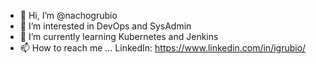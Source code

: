 - 👋 Hi, I’m @nachogrubio
- 👀 I’m interested in DevOps and SysAdmin
- 🌱 I’m currently learning Kubernetes and Jenkins
- 📫 How to reach me ... LinkedIn: https://www.linkedin.com/in/igrubio/

<!---
nachogrubio/nachogrubio is a ✨ special ✨ repository because its `README.md` (this file) appears on your GitHub profile.
You can click the Preview link to take a look at your changes.
--->
